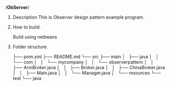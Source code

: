 /********ObServer********/

1) Description 
    This is Observer design pattern example program.

2) How to build.

    Build using netbeans

3) Folder structure.

	├── pom.xml
	├── README.md
	└── src
		├── main
		│   ├── java
		│   │   └── com
		│   │       └── mycompany
		│   │           └── observerpattern
		│   │               ├── ArmBroker.java
		│   │               ├── Broker.java
		│   │               ├── ChinaBroker.java
		│   │               ├── Main.java
		│   │               └── Manager.java
		│   └── resources
		└── test
			└── java                  
